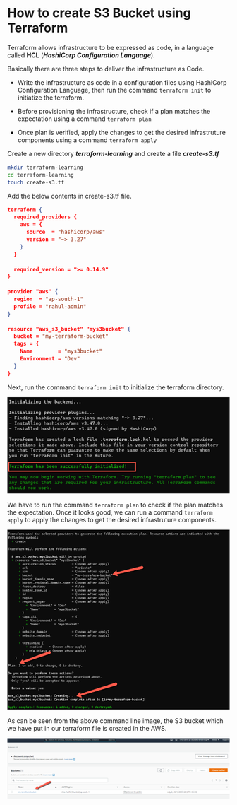 # How to create S3 Bucket using Terraform

Terraform allows infrastructure to be expressed as code, in a language called **HCL** (**_HashiCorp Configuration Language_**).

Basically there are three steps to deliver the infrastructure as Code.

- Write the infrastructure as code in a configuration files using HashiCorp Configuration Language, then run the command `terraform init` to initiatize the terraform.

- Before provisioning the infrastructure, check if a plan matches the expectation using a command `terraform plan`

- Once plan is verified, apply the changes to get the desired infrastruture components using a command `terraform apply`

Create a new directory **_terraform-learning_** and create a file **_create-s3.tf_**

```sh
mkdir terraform-learning
cd terraform-learning
touch create-s3.tf
```

Add the below contents in create-s3.tf file.

```json
terraform {
  required_providers {
    aws = {
      source  = "hashicorp/aws"
      version = "~> 3.27"
    }
  }

  required_version = ">= 0.14.9"
}

provider "aws" {
  region  = "ap-south-1"
  profile = "rahul-admin"
}

resource "aws_s3_bucket" "mys3bucket" {
  bucket = "my-terraform-bucket"
  tags = {
    Name        = "mys3bucket"
    Environment = "Dev"
  }
}
```

Next, run the command `terraform init` to initialize the terraform directory.

![terraform-init](./terraform-init.png)

We have to run the command `terraform plan` to check if the plan matches the expectation. Once it looks good, we can run a command `terraform apply` to apply the changes to get the desired infrastruture components.

![terraform-apply](./terraform-apply.png)

As can be seen from the above command line image, the S3 bucket which we have put in our terraform file is created in the AWS.

![bucket-created](./bucket-created.png)
